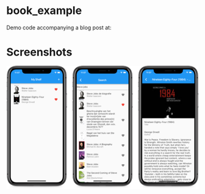 # book_example

Demo code accompanying a blog post at:

# Screenshots

![](screenshots/combined.png)
